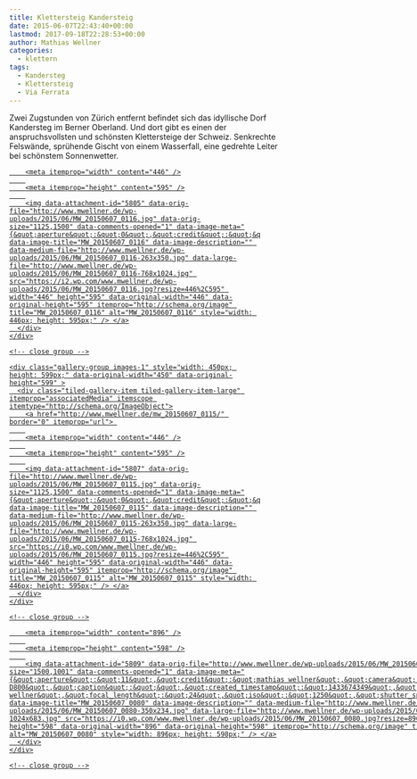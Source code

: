 ```yaml
---
title: Klettersteig Kandersteig
date: 2015-06-07T22:43:40+00:00
lastmod: 2017-09-18T22:28:53+00:00
author: Mathias Wellner
categories:
  - klettern
tags:
  - Kandersteg
  - Klettersteig
  - Via Ferrata
---
```

Zwei Zugstunden von Zürich entfernt befindet sich das idyllische Dorf Kandersteg im Berner Oberland. Und dort gibt es einen der anspruchsvollsten und schönsten Klettersteige der Schweiz. Senkrechte Felswände, sprühende Gischt von einem Wasserfall, eine gedrehte Leiter bei schönstem Sonnenwetter. 

<div class="tiled-gallery type-rectangular tiled-gallery-unresized" data-original-width="900" data-carousel-extra='{&quot;blog_id&quot;:1,&quot;permalink&quot;:&quot;http:\/\/www.mwellner.de\/2015\/06\/07\/klettersteig-kandersteig\/&quot;,&quot;likes_blog_id&quot;:&quot;9056871&quot;}' itemscope itemtype="http://schema.org/ImageGallery" >
  <div class="gallery-row" style="width: 900px; height: 599px;" data-original-width="900" data-original-height="599" >
    <div class="gallery-group images-1" style="width: 450px; height: 599px;" data-original-width="450" data-original-height="599" >
      <div class="tiled-gallery-item tiled-gallery-item-large" itemprop="associatedMedia" itemscope itemtype="http://schema.org/ImageObject">
        <a href="http://www.mwellner.de/mw_20150607_0116/" border="0" itemprop="url"> 
        
        <meta itemprop="width" content="446" />
        
        <meta itemprop="height" content="595" />
        
        <img data-attachment-id="5805" data-orig-file="http://www.mwellner.de/wp-uploads/2015/06/MW_20150607_0116.jpg" data-orig-size="1125,1500" data-comments-opened="1" data-image-meta="{&quot;aperture&quot;:&quot;0&quot;,&quot;credit&quot;:&quot;&quot;,&quot;camera&quot;:&quot;&quot;,&quot;caption&quot;:&quot;&quot;,&quot;created_timestamp&quot;:&quot;0&quot;,&quot;copyright&quot;:&quot;&quot;,&quot;focal_length&quot;:&quot;0&quot;,&quot;iso&quot;:&quot;0&quot;,&quot;shutter_speed&quot;:&quot;0&quot;,&quot;title&quot;:&quot;&quot;,&quot;orientation&quot;:&quot;0&quot;}" data-image-title="MW_20150607_0116" data-image-description="" data-medium-file="http://www.mwellner.de/wp-uploads/2015/06/MW_20150607_0116-263x350.jpg" data-large-file="http://www.mwellner.de/wp-uploads/2015/06/MW_20150607_0116-768x1024.jpg" src="https://i2.wp.com/www.mwellner.de/wp-uploads/2015/06/MW_20150607_0116.jpg?resize=446%2C595" width="446" height="595" data-original-width="446" data-original-height="595" itemprop="http://schema.org/image" title="MW_20150607_0116" alt="MW_20150607_0116" style="width: 446px; height: 595px;" /> </a>
      </div>
    </div>
    
    <!-- close group -->
    
    <div class="gallery-group images-1" style="width: 450px; height: 599px;" data-original-width="450" data-original-height="599" >
      <div class="tiled-gallery-item tiled-gallery-item-large" itemprop="associatedMedia" itemscope itemtype="http://schema.org/ImageObject">
        <a href="http://www.mwellner.de/mw_20150607_0115/" border="0" itemprop="url"> 
        
        <meta itemprop="width" content="446" />
        
        <meta itemprop="height" content="595" />
        
        <img data-attachment-id="5807" data-orig-file="http://www.mwellner.de/wp-uploads/2015/06/MW_20150607_0115.jpg" data-orig-size="1125,1500" data-comments-opened="1" data-image-meta="{&quot;aperture&quot;:&quot;0&quot;,&quot;credit&quot;:&quot;&quot;,&quot;camera&quot;:&quot;&quot;,&quot;caption&quot;:&quot;&quot;,&quot;created_timestamp&quot;:&quot;0&quot;,&quot;copyright&quot;:&quot;&quot;,&quot;focal_length&quot;:&quot;0&quot;,&quot;iso&quot;:&quot;0&quot;,&quot;shutter_speed&quot;:&quot;0&quot;,&quot;title&quot;:&quot;&quot;,&quot;orientation&quot;:&quot;0&quot;}" data-image-title="MW_20150607_0115" data-image-description="" data-medium-file="http://www.mwellner.de/wp-uploads/2015/06/MW_20150607_0115-263x350.jpg" data-large-file="http://www.mwellner.de/wp-uploads/2015/06/MW_20150607_0115-768x1024.jpg" src="https://i0.wp.com/www.mwellner.de/wp-uploads/2015/06/MW_20150607_0115.jpg?resize=446%2C595" width="446" height="595" data-original-width="446" data-original-height="595" itemprop="http://schema.org/image" title="MW_20150607_0115" alt="MW_20150607_0115" style="width: 446px; height: 595px;" /> </a>
      </div>
    </div>
    
    <!-- close group -->
  </div>
  
  <!-- close row -->
  
  <div class="gallery-row" style="width: 900px; height: 602px;" data-original-width="900" data-original-height="602" >
    <div class="gallery-group images-1" style="width: 900px; height: 602px;" data-original-width="900" data-original-height="602" >
      <div class="tiled-gallery-item tiled-gallery-item-large" itemprop="associatedMedia" itemscope itemtype="http://schema.org/ImageObject">
        <a href="http://www.mwellner.de/mw_20150607_0080/" border="0" itemprop="url"> 
        
        <meta itemprop="width" content="896" />
        
        <meta itemprop="height" content="598" />
        
        <img data-attachment-id="5809" data-orig-file="http://www.mwellner.de/wp-uploads/2015/06/MW_20150607_0080.jpg" data-orig-size="1500,1001" data-comments-opened="1" data-image-meta="{&quot;aperture&quot;:&quot;11&quot;,&quot;credit&quot;:&quot;mathias wellner&quot;,&quot;camera&quot;:&quot;NIKON D800&quot;,&quot;caption&quot;:&quot;&quot;,&quot;created_timestamp&quot;:&quot;1433674349&quot;,&quot;copyright&quot;:&quot;mathias wellner&quot;,&quot;focal_length&quot;:&quot;24&quot;,&quot;iso&quot;:&quot;1250&quot;,&quot;shutter_speed&quot;:&quot;0.002&quot;,&quot;title&quot;:&quot;&quot;,&quot;orientation&quot;:&quot;0&quot;}" data-image-title="MW_20150607_0080" data-image-description="" data-medium-file="http://www.mwellner.de/wp-uploads/2015/06/MW_20150607_0080-350x234.jpg" data-large-file="http://www.mwellner.de/wp-uploads/2015/06/MW_20150607_0080-1024x683.jpg" src="https://i0.wp.com/www.mwellner.de/wp-uploads/2015/06/MW_20150607_0080.jpg?resize=896%2C598" width="896" height="598" data-original-width="896" data-original-height="598" itemprop="http://schema.org/image" title="MW_20150607_0080" alt="MW_20150607_0080" style="width: 896px; height: 598px;" /> </a>
      </div>
    </div>
    
    <!-- close group -->
  </div>
  
  <!-- close row -->
</div>